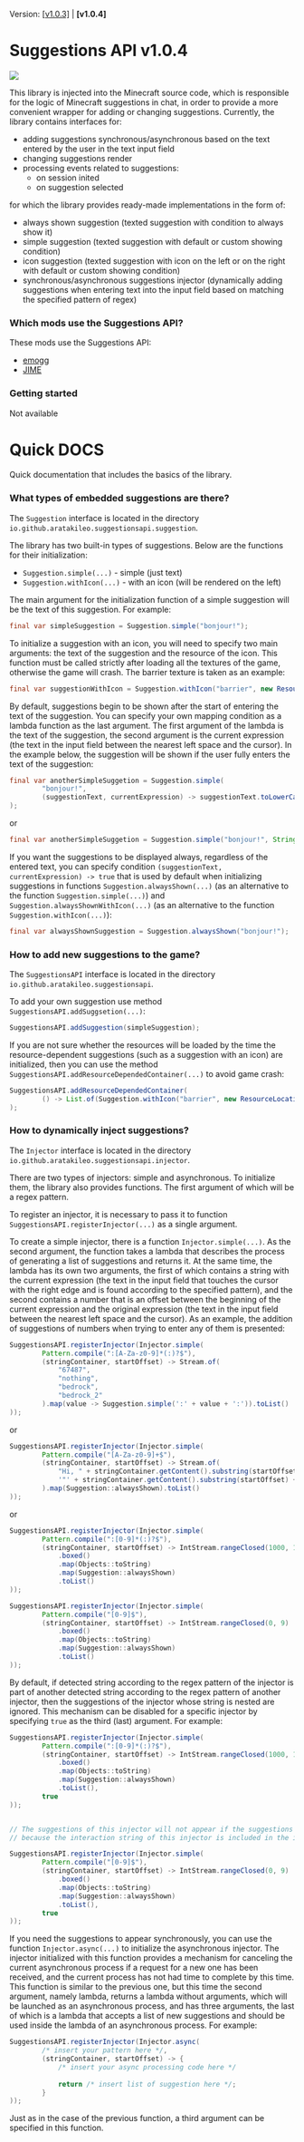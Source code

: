 Version: [[v1.0.3]](/README.md) | **[v1.0.4]**

# Suggestions API v1.0.4
![](/preview/preview.png)

This library is injected into the Minecraft source code, which is responsible for the logic of Minecraft suggestions in chat, in order to provide a more convenient wrapper for adding or changing suggestions. Currently, the library contains interfaces for:
- adding suggestions synchronous/asynchronous based on the text entered by the user in the text input field
- changing suggestions render
- processing events related to suggestions:
    - on session inited
    - on suggestion selected

for which the library provides ready-made implementations in the form of:
- always shown suggestion (texted suggestion with condition to always show it)
- simple suggestion (texted suggestion with default or custom showing condition)
- icon suggestion (texted suggestion with icon on the left or on the right with default or custom showing condition)
- synchronous/asynchronous suggestions injector (dynamically adding suggestions when entering text into the input field based on matching the specified pattern of regex)

### Which mods use the Suggestions API?
These mods use the Suggestions API:
- [emogg](https://modrinth.com/mod/emogg)
- [JIME](https://modrinth.com/mod/jime)

### Getting started
Not available

# Quick DOCS
Quick documentation that includes the basics of the library.

### What types of embedded suggestions are there?
The `Suggestion` interface is located in the directory `io.github.aratakileo.suggestionsapi.suggestion`.

The library has two built-in types of suggestions. Below are the functions for their initialization:
- `Suggestion.simple(...)` - simple (just text)
- `Suggestion.withIcon(...)` - with an icon (will be rendered on the left)

The main argument for the initialization function of a simple suggestion will be the text of this suggestion. For example:

```java
final var simpleSuggestion = Suggestion.simple("bonjour!");
```

To initialize a suggestion with an icon, you will need to specify two main arguments: the text of the suggestion and the resource of the icon. This function must be called strictly after loading all the textures of the game, otherwise the game will crash. The barrier texture is taken as an example:

```java
final var suggestionWithIcon = Suggestion.withIcon("barrier", new ResourceLocation("minecraft", "textures/item/barrier.png"));
```

By default, suggestions begin to be shown after the start of entering the text of the suggestion. You can specify your own mapping condition as a lambda function as the last argument. The first argument of the lambda is the text of the suggestion, the second argument is the current expression (the text in the input field between the nearest left space and the cursor). In the example below, the suggestion will be shown if the user fully enters the text of the suggestion:

```java
final var anotherSimpleSuggetion = Suggestion.simple(
        "bonjour!",
        (suggestionText, currentExpression) -> suggestionText.toLowerCase().equals(currentExpression.toLowerCase())
);
```

or

```java
final var anotherSimpleSuggetion = Suggestion.simple("bonjour!", String::equalsIgnoreCase);
```

If you want the suggestions to be displayed always, regardless of the entered text, you can specify condition `(suggestionText, currentExpression) -> true` that is used by default when initializing suggestions in functions `Suggestion.alwaysShown(...)` (as an alternative to the function `Suggestion.simple(...)`) and `Suggestion.alwaysShownWithIcon(...)` (as an alternative to the function `Suggestion.withIcon(...)`):

```java
final var alwaysShownSuggestion = Suggestion.alwaysShown("bonjour!");
```

### How to add new suggestions to the game?
The `SuggestionsAPI` interface is located in the directory `io.github.aratakileo.suggestionsapi`.

To add your own suggestion use method `SuggestionsAPI.addSuggsetion(...)`:
```java
SuggestionsAPI.addSuggestion(simpleSuggestion);
```

If you are not sure whether the resources will be loaded by the time the resource-dependent suggestions (such as a suggestion with an icon) are initialized, then you can use the method `SuggestionsAPI.addResourceDependedContainer(...)` to avoid game crash:
```java
SuggestionsAPI.addResourceDependedContainer(
        () -> List.of(Suggestion.withIcon("barrier", new ResourceLocation("minecraft", "textures/item/barrier.png")))
);
```

### How to dynamically inject suggestions?
The `Injector` interface is located in the directory `io.github.aratakileo.suggestionsapi.injector`.

There are two types of injectors: simple and asynchronous. To initialize them, the library also provides functions. The first argument of which will be a regex pattern.

To register an injector, it is necessary to pass it to function `SuggestionsAPI.registerInjector(...)` as a single argument.

To create a simple injector, there is a function `Injector.simple(...)`. As the second argument, the function takes a lambda that describes the process of generating a list of suggestions and returns it. At the same time, the lambda has its own two arguments, the first of which contains a string with the current expression (the text in the input field that touches the cursor with the right edge and is found according to the specified pattern), and the second contains a number that is an offset between the beginning of the current expression and the original expression (the text in the input field between the nearest left space and the cursor). As an example, the addition of suggestions of numbers when trying to enter any of them is presented:

```java
SuggestionsAPI.registerInjector(Injector.simple(
        Pattern.compile(":[A-Za-z0-9]*(:)?$"),
        (stringContainer, startOffset) -> Stream.of(
            "67487",
            "nothing",
            "bedrock",
            "bedrock_2"
        ).map(value -> Suggestion.simple(':' + value + ':')).toList()
));
```

or

```java
SuggestionsAPI.registerInjector(Injector.simple(
        Pattern.compile("[A-Za-z0-9]+$"),
        (stringContainer, startOffset) -> Stream.of(
            "Hi, " + stringContainer.getContent().substring(startOffset) + '!',
            '"' + stringContainer.getContent().substring(startOffset) + '"'
        ).map(Suggestion::alwaysShown).toList()
));
```

or

```java
SuggestionsAPI.registerInjector(Injector.simple(
        Pattern.compile(":[0-9]*(:)?$"),
        (stringContainer, startOffset) -> IntStream.rangeClosed(1000, 1010)
            .boxed()
            .map(Objects::toString)
            .map(Suggestion::alwaysShown)
            .toList()
));

SuggestionsAPI.registerInjector(Injector.simple(
        Pattern.compile("[0-9]$"),
        (stringContainer, startOffset) -> IntStream.rangeClosed(0, 9)
            .boxed()
            .map(Objects::toString)
            .map(Suggestion::alwaysShown)
            .toList()
));
```

By default, if detected string according to the regex pattern of the injector is part of another detected string according to the regex pattern of another injector, then the suggestions of the injector whose string is nested are ignored. This mechanism can be disabled for a specific injector by specifying `true` as the third (last) argument. For example:

```java
SuggestionsAPI.registerInjector(Injector.simple(
        Pattern.compile(":[0-9]*(:)?$"),
        (stringContainer, startOffset) -> IntStream.rangeClosed(1000, 1010)
            .boxed()
            .map(Objects::toString)
            .map(Suggestion::alwaysShown)
            .toList(),
        true
));


// The suggestions of this injector will not appear if the suggestions from the injector above appear, 
// because the interaction string of this injector is included in the interaction string of the injector above

SuggestionsAPI.registerInjector(Injector.simple(
        Pattern.compile("[0-9]$"),
        (stringContainer, startOffset) -> IntStream.rangeClosed(0, 9)
            .boxed()
            .map(Objects::toString)
            .map(Suggestion::alwaysShown)
            .toList(),
        true
));
```

If you need the suggestions to appear synchronously, you can use the function `Injector.async(...)` to initialize the asynchronous injector. The injector initialized with this function provides a mechanism for canceling the current asynchronous process if a request for a new one has been received, and the current process has not had time to complete by this time. This function is similar to the previous one, but this time the second argument, namely lambda, returns a lambda without arguments, which will be launched as an asynchronous process, and has three arguments, the last of which is a lambda that accepts a list of new suggestions and should be used inside the lambda of an asynchronous process. For example:

```java
SuggestionsAPI.registerInjector(Injector.async(
        /* insert your pattern here */,
        (stringContainer, startOffset) -> {
            /* insert your async processing code here */
            
            return /* insert list of suggestion here */;
        }
));
```

Just as in the case of the previous function, a third argument can be specified in this function.
